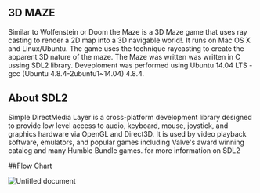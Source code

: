 ## 3D MAZE


Similar to Wolfenstein or Doom the Maze is a 3D Maze game that uses ray casting to render a 2D map into a 3D navigable world!.
It runs on Mac OS X and Linux/Ubuntu. The game uses the technique raycasting to create the apparent 3D nature of the maze.
The Maze was written was written in C ussing SDL2 library. Deveploment was performed using Ubuntu 14.04 LTS - gcc (Ubuntu 4.8.4-2ubuntu1~14.04) 4.8.4.


## About SDL2

Simple DirectMedia Layer is a cross-platform development library designed to provide low level access to audio, keyboard, mouse, joystick, and graphics hardware via OpenGL and Direct3D. It is used by video playback software, emulators, and popular games including Valve's award winning catalog and many Humble Bundle games. for more information on SDL2


##Flow Chart

![Untitled document](https://github.com/Serahnams/Maze_project/assets/128810177/eb0f4418-1508-48e5-bc99-2b9f7bd83569)
